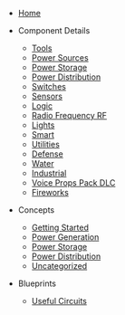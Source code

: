 
- [ Home ]( index.html )
- Component Details
	- [ Tools ]( tools.html )
	- [ Power Sources ]( sources.html )
	- [ Power Storage ]( storage.html )
	- [ Power Distribution ]( distribution.html )
	- [ Switches ]( switch.html )
	- [ Sensors ]( sensor.html )
	- [ Logic ]( logic.html )
	- [ Radio Frequency RF ]( rf.html )
	- [ Lights ]( light.html )
	- [ Smart ]( smart.html )
	- [ Utilities ]( utils.html )
	- [ Defense ]( defense.html )
	- [ Water ]( water.html )
	- [ Industrial ]( industrial.html )
	- [ Voice Props Pack DLC ]( voiceDLC.html )
	- [ Fireworks ]( fireworks.html )  

- Concepts  
	- [Getting Started]( gettingstarted.html )
	- [Power Generation]( powergeneration.html )
	- [Power Storage]( powerstorage.html )
	- [Power Distribution]( powerdistribution.html )
	- [Uncategorized]( uncatagorizedconcepts.html )

- Blueprints
	- [Useful Circuits]( usefulcircuits.html )